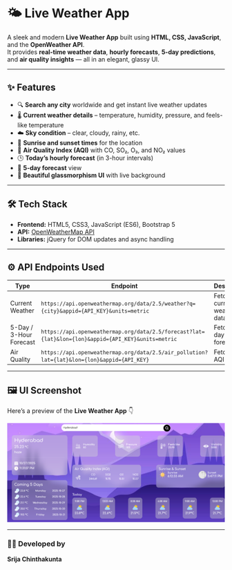 # 🌤️ Live Weather App

A sleek and modern **Live Weather App** built using **HTML, CSS, JavaScript**, and the **OpenWeather API**.  
It provides **real-time weather data**, **hourly forecasts**, **5-day predictions**, and **air quality insights** — all in an elegant, glassy UI.

---

## ✨ Features

- 🔍 **Search any city** worldwide and get instant live weather updates  
- 🌡️ **Current weather details** – temperature, humidity, pressure, and feels-like temperature  
- ☁️ **Sky condition** – clear, cloudy, rainy, etc.  
- 🌅 **Sunrise and sunset times** for the location  
- 💨 **Air Quality Index (AQI)** with CO, SO₂, O₃, and NO₂ values  
- 🕒 **Today’s hourly forecast** (in 3-hour intervals)  
- 📅 **5-day forecast** view  
- 🎨 **Beautiful glassmorphism UI** with live background  

---

## 🛠️ Tech Stack

- **Frontend:** HTML5, CSS3, JavaScript (ES6), Bootstrap 5  
- **API:** [OpenWeatherMap API](https://openweathermap.org/api)  
- **Libraries:** jQuery for DOM updates and async handling  

---

## ⚙️ API Endpoints Used

| Type | Endpoint | Description |
|------|-----------|-------------|
| Current Weather | `https://api.openweathermap.org/data/2.5/weather?q={city}&appid={API_KEY}&units=metric` | Fetches current weather data |
| 5-Day / 3-Hour Forecast | `https://api.openweathermap.org/data/2.5/forecast?lat={lat}&lon={lon}&appid={API_KEY}&units=metric` | Fetches 5-day forecast |
| Air Quality | `https://api.openweathermap.org/data/2.5/air_pollution?lat={lat}&lon={lon}&appid={API_KEY}` | Fetches AQI data |

---

## 🖼️ UI Screenshot

Here’s a preview of the **Live Weather App** 👇  

![App Screenshot](./UI.png)

---

### 👩‍💻 Developed by  
**Srija Chinthakunta**
